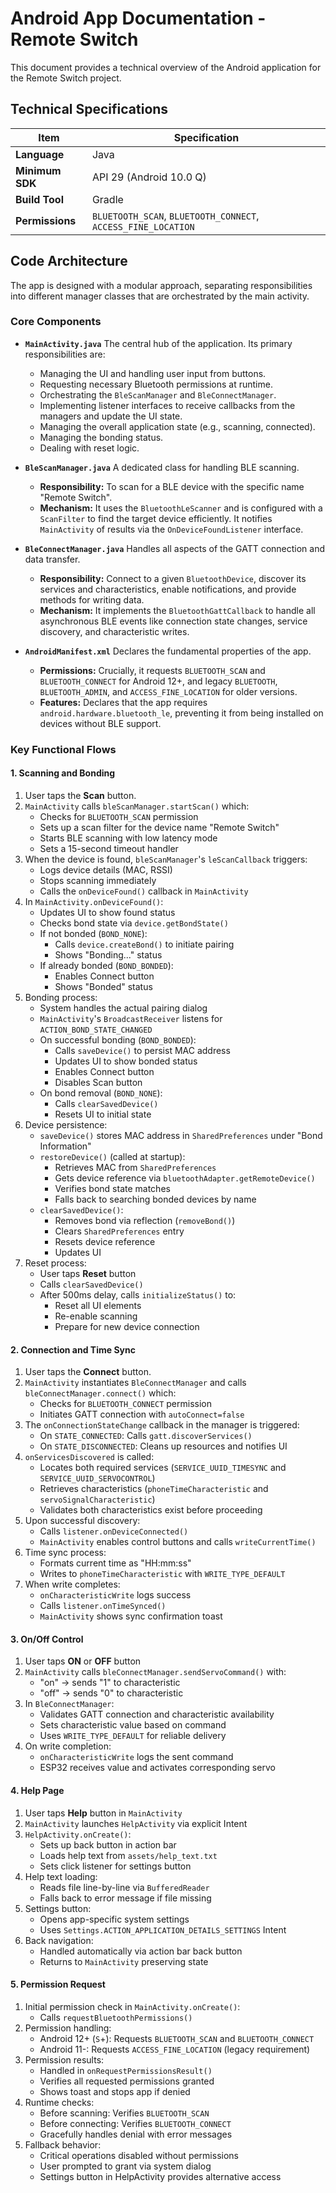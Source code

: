 # Android App Documentation - Remote Switch

This document provides a technical overview of the Android application for the Remote Switch project.

## Technical Specifications

| Item              | Specification                        |
| ----------------- | ------------------------------------ |
| **Language**      | Java                                 |
| **Minimum SDK**   | API 29 (Android 10.0 Q)     |
| **Build Tool**    | Gradle                               |
| **Permissions**   | `BLUETOOTH_SCAN`, `BLUETOOTH_CONNECT`, `ACCESS_FINE_LOCATION`  |

## Code Architecture

The app is designed with a modular approach, separating responsibilities into different manager classes that are orchestrated by the main activity.

### Core Components

- **`MainActivity.java`**
  The central hub of the application. Its primary responsibilities are:
  - Managing the UI and handling user input from buttons.
  - Requesting necessary Bluetooth permissions at runtime.
  - Orchestrating the `BleScanManager` and `BleConnectManager`.
  - Implementing listener interfaces to receive callbacks from the managers and update the UI state.
  - Managing the overall application state (e.g., scanning, connected).
  - Managing the bonding status.
  - Dealing with reset logic.

- **`BleScanManager.java`**
  A dedicated class for handling BLE scanning.
  - **Responsibility:** To scan for a BLE device with the specific name "Remote Switch".
  - **Mechanism:** It uses the `BluetoothLeScanner` and is configured with a `ScanFilter` to find the target device efficiently. It notifies `MainActivity` of results via the `OnDeviceFoundListener` interface.

- **`BleConnectManager.java`**
  Handles all aspects of the GATT connection and data transfer.
  - **Responsibility:** Connect to a given `BluetoothDevice`, discover its services and characteristics, enable notifications, and provide methods for writing data.
  - **Mechanism:** It implements the `BluetoothGattCallback` to handle all asynchronous BLE events like connection state changes, service discovery, and characteristic writes.

- **`AndroidManifest.xml`**
  Declares the fundamental properties of the app.
  - **Permissions:** Crucially, it requests `BLUETOOTH_SCAN` and `BLUETOOTH_CONNECT` for Android 12+, and legacy `BLUETOOTH`, `BLUETOOTH_ADMIN`, and `ACCESS_FINE_LOCATION` for older versions.
  - **Features:** Declares that the app requires `android.hardware.bluetooth_le`, preventing it from being installed on devices without BLE support.

### Key Functional Flows

#### 1. Scanning and Bonding

1. User taps the **Scan** button.
1. `MainActivity` calls `bleScanManager.startScan()` which:
   - Checks for `BLUETOOTH_SCAN` permission
   - Sets up a scan filter for the device name "Remote Switch"
   - Starts BLE scanning with low latency mode
   - Sets a 15-second timeout handler
1. When the device is found, `bleScanManager`'s `leScanCallback` triggers:
   - Logs device details (MAC, RSSI)
   - Stops scanning immediately
   - Calls the `onDeviceFound()` callback in `MainActivity`
1. In `MainActivity.onDeviceFound()`:
   - Updates UI to show found status
   - Checks bond state via `device.getBondState()`
   - If not bonded (`BOND_NONE`):
     - Calls `device.createBond()` to initiate pairing
     - Shows "Bonding..." status
   - If already bonded (`BOND_BONDED`):
     - Enables Connect button
     - Shows "Bonded" status
1. Bonding process:
   - System handles the actual pairing dialog
   - `MainActivity`'s `BroadcastReceiver` listens for `ACTION_BOND_STATE_CHANGED`
   - On successful bonding (`BOND_BONDED`):
     - Calls `saveDevice()` to persist MAC address
     - Updates UI to show bonded status
     - Enables Connect button
     - Disables Scan button
   - On bond removal (`BOND_NONE`):
     - Calls `clearSavedDevice()`
     - Resets UI to initial state
1. Device persistence:
   - `saveDevice()` stores MAC address in `SharedPreferences` under "Bond Information"
   - `restoreDevice()` (called at startup):
     - Retrieves MAC from `SharedPreferences`
     - Gets device reference via `bluetoothAdapter.getRemoteDevice()`
     - Verifies bond state matches
     - Falls back to searching bonded devices by name
   - `clearSavedDevice()`:
     - Removes bond via reflection (`removeBond()`)
     - Clears `SharedPreferences` entry
     - Resets device reference
     - Updates UI
1. Reset process:
   - User taps **Reset** button
   - Calls `clearSavedDevice()`
   - After 500ms delay, calls `initializeStatus()` to:
     - Reset all UI elements
     - Re-enable scanning
     - Prepare for new device connection

#### 2. Connection and Time Sync

1. User taps the **Connect** button.
1. `MainActivity` instantiates `BleConnectManager` and calls `bleConnectManager.connect()` which:
   - Checks for `BLUETOOTH_CONNECT` permission
   - Initiates GATT connection with `autoConnect=false`
1. The `onConnectionStateChange` callback in the manager is triggered:
   - On `STATE_CONNECTED`: Calls `gatt.discoverServices()`
   - On `STATE_DISCONNECTED`: Cleans up resources and notifies UI
1. `onServicesDiscovered` is called:
   - Locates both required services (`SERVICE_UUID_TIMESYNC` and `SERVICE_UUID_SERVOCONTROL`)
   - Retrieves characteristics (`phoneTimeCharacteristic` and `servoSignalCharacteristic`)
   - Validates both characteristics exist before proceeding
1. Upon successful discovery:
   - Calls `listener.onDeviceConnected()`
   - `MainActivity` enables control buttons and calls `writeCurrentTime()`
1. Time sync process:
   - Formats current time as "HH:mm:ss"
   - Writes to `phoneTimeCharacteristic` with `WRITE_TYPE_DEFAULT`
1. When write completes:
   - `onCharacteristicWrite` logs success
   - Calls `listener.onTimeSynced()`
   - `MainActivity` shows sync confirmation toast

#### 3. On/Off Control

1. User taps **ON** or **OFF** button
1. `MainActivity` calls `bleConnectManager.sendServoCommand()` with:
   - "on" → sends "1" to characteristic
   - "off" → sends "0" to characteristic
1. In `BleConnectManager`:
   - Validates GATT connection and characteristic availability
   - Sets characteristic value based on command
   - Uses `WRITE_TYPE_DEFAULT` for reliable delivery
1. On write completion:
   - `onCharacteristicWrite` logs the sent command
   - ESP32 receives value and activates corresponding servo

#### 4. Help Page

1. User taps **Help** button in `MainActivity`
1. `MainActivity` launches `HelpActivity` via explicit Intent
1. `HelpActivity.onCreate()`:
   - Sets up back button in action bar
   - Loads help text from `assets/help_text.txt`
   - Sets click listener for settings button
1. Help text loading:
   - Reads file line-by-line via `BufferedReader`
   - Falls back to error message if file missing
1. Settings button:
   - Opens app-specific system settings
   - Uses `Settings.ACTION_APPLICATION_DETAILS_SETTINGS` Intent
1. Back navigation:
   - Handled automatically via action bar back button
   - Returns to `MainActivity` preserving state

#### 5. Permission Request

1. Initial permission check in `MainActivity.onCreate()`:
   - Calls `requestBluetoothPermissions()`
1. Permission handling:
   - Android 12+ (`S`+): Requests `BLUETOOTH_SCAN` and `BLUETOOTH_CONNECT`
   - Android 11-: Requests `ACCESS_FINE_LOCATION` (legacy requirement)
1. Permission results:
   - Handled in `onRequestPermissionsResult()`
   - Verifies all requested permissions granted
   - Shows toast and stops app if denied
1. Runtime checks:
   - Before scanning: Verifies `BLUETOOTH_SCAN`
   - Before connecting: Verifies `BLUETOOTH_CONNECT`
   - Gracefully handles denial with error messages
1. Fallback behavior:
   - Critical operations disabled without permissions
   - User prompted to grant via system dialog
   - Settings button in HelpActivity provides alternative access